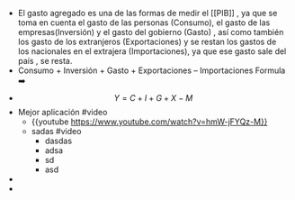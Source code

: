 - El gasto agregado es una de las formas de medir el [[PIB]] , ya que se toma en cuenta el gasto de las personas (Consumo), el gasto de las empresas(Inversión) y el gasto del gobierno (Gasto) , así como también los gasto de los extranjeros (Exportaciones) y se restan los gastos de los nacionales en el extrajera (Importaciones), ya que ese gasto sale del país , se resta.
- Consumo + Inversión + Gasto + Exportaciones – Importaciones  Formula  ➡️
- $$Y=C+I+G+X-M $$
- Mejor aplicación #video
	- {{youtube https://www.youtube.com/watch?v=hmW-jFYQz-M}}
	- sadas #video
		- dasdas
		- adsa
		- sd
		- asd
-
-